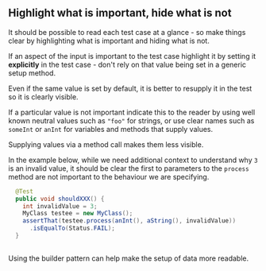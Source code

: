 ## Highlight what is important, hide what is not

It should be possible to read each test case at a glance - so make things clear by highlighting what is important and hiding what is not.

If an aspect of the input is important to the test case highlight it by setting it **explicitly** in the test case - don't rely on that value being set in a generic setup method. 

Even if the same value is set by default, it is better to resupply it in the test so it is clearly visible.

If a particular value is not important indicate this to the reader by using well known neutral values such as `"foo"` for strings, or use clear names such as `someInt` or `anInt` for variables and methods that supply values.

Supplying values via a method call makes them less visible.

In the example below, while we need additional context to understand why `3` is an invalid value, it should be clear the first to parameters to the `process` method are not important to the behaviour we are specifying. 

```java
  @Test
  public void shouldXXX() {
    int invalidValue = 3;
    MyClass testee = new MyClass();
    assertThat(testee.process(anInt(), aString(), invalidValue))
      .isEqualTo(Status.FAIL);
  }
  
```

Using the builder pattern can help make the setup of data more readable.
